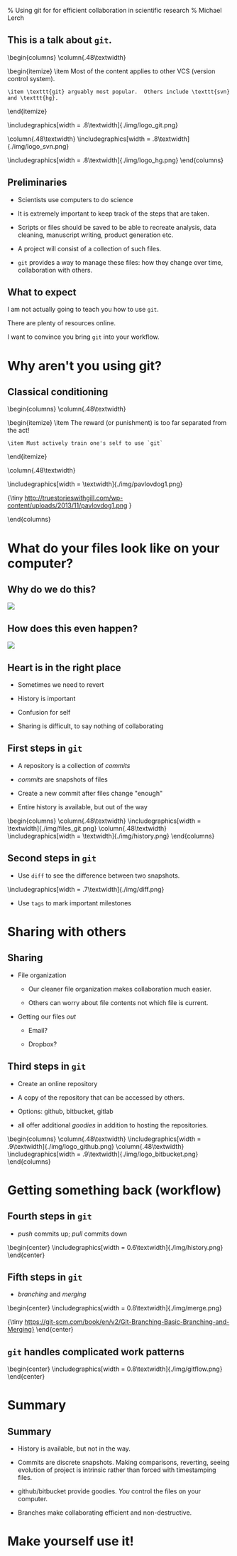 % Using git for for efficient collaboration in scientific research
% Michael Lerch

This is a talk about `git`.
---------------------------

\begin{columns}
\column{.48\textwidth}

\begin{itemize}
    \item Most of the content applies to other VCS (version control system).

    \item \texttt{git} arguably most popular.  Others include \texttt{svn} and \texttt{hg}.
\end{itemize}

\includegraphics[width = .8\textwidth]{./img/logo_git.png}

\column{.48\textwidth}
\includegraphics[width = .8\textwidth]{./img/logo_svn.png}

\includegraphics[width = .8\textwidth]{./img/logo_hg.png}
\end{columns}

Preliminaries
-------------

- Scientists use computers to do science

- It is extremely important to keep track of the steps that are taken.

- Scripts or files should be saved to be able to recreate analysis, data
  cleaning, manuscript writing, product generation etc.

- A project will consist of a collection of such files.

- `git` provides a way to manage these files: how they change over time,
  collaboration with others.

What to expect
--------------

I am not actually going to teach you how to use `git`.

There are plenty of resources online.

I want to convince you bring `git` into your workflow.

Why aren't you using git?
=========================

Classical conditioning
----------------------

\begin{columns}
\column{.48\textwidth}

\begin{itemize}
    \item The reward (or punishment) is too far separated from the act!

    \item Must actively train one's self to use `git`
\end{itemize}

\column{.48\textwidth}

\includegraphics[width = \textwidth]{./img/pavlovdog1.png}

{\tiny http://truestorieswithgill.com/wp-content/uploads/2013/11/pavlovdog1.png }

\end{columns}

What do your files look like on your computer?
==============================================

Why do we do this?
------------------

![](./img/files.png)

How does this even happen?
--------------------------

![](./img/files-baddates.png)

Heart is in the right place
---------------------------

- Sometimes we need to revert

- History is important

- Confusion for self

- Sharing is difficult, to say nothing of collaborating


First steps in `git`
--------------------

- A repository is a collection of _commits_

- _commits_ are snapshots of files

- Create a new commit after files change "enough"

- Entire history is available, but out of the way

\begin{columns}
\column{.48\textwidth}
\includegraphics[width = \textwidth]{./img/files_git.png}
\column{.48\textwidth}
\includegraphics[width = \textwidth]{./img/history.png}
\end{columns}

Second steps in `git`
---------------------

- Use `diff` to see the difference between two snapshots.

\includegraphics[width = .7\textwidth]{./img/diff.png}

- Use `tags` to mark important milestones

Sharing with others
===================

Sharing
-------

- File organization

    - Our cleaner file organization makes collaboration much easier.

    - Others can worry about file contents not which file is current.

- Getting our files _out_

    - Email?

    - Dropbox?

Third steps in `git`
--------------------

- Create an online repository

- A copy of the repository that can be accessed by others.

- Options: github, bitbucket, gitlab

- all offer additional _goodies_ in addition to hosting the repositories.

\begin{columns}
\column{.48\textwidth}
\includegraphics[width = .9\textwidth]{./img/logo_github.png}
\column{.48\textwidth}
\includegraphics[width = .9\textwidth]{./img/logo_bitbucket.png}
\end{columns}

Getting something back (workflow)
=================================

Fourth steps in `git`
---------------------

- _push_ commits up; _pull_ commits down

\begin{center}
\includegraphics[width = 0.6\textwidth]{./img/history.png}
\end{center}

Fifth steps in `git`
--------------------

- _branching_ and _merging_

\begin{center}
\includegraphics[width = 0.8\textwidth]{./img/merge.png}

{\tiny https://git-scm.com/book/en/v2/Git-Branching-Basic-Branching-and-Merging}
\end{center}

`git` handles complicated work patterns
---------------------------------------

\begin{center}
\includegraphics[width = 0.8\textwidth]{./img/gitflow.png}
\end{center}

Summary
=======

Summary
-------

- History is available, but not in the way.

- Commits are discrete snapshots.  Making comparisons, reverting, seeing
  evolution of project is intrinsic rather than forced with timestamping files.

- github/bitbucket provide goodies.  _You_ control the files on your computer.

- Branches make collaborating efficient and non-destructive.

Make yourself use it!
=====================

